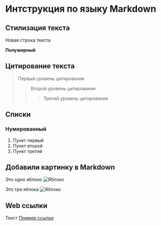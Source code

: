# Интструкция по языку Markdown

## Стилизация текста

Новая строка текста

**Полужирный**

## Цитирование текста
> Первый уровень цитирования
>> Второй уровень цитирования
>>> Третий уровень цитирования

## Списки
### Нумерованный
1. Пункт первый
2. Пункт второй
3. Пункт третий



## Добавили картинку в Markdown 
Это одно яблоко
![Яблоко](aple2.jpg)
   
   Это три яблока
   ![Яблоко](aple1.jpg)

## Web ссылки
Текст [Пример ссылки](http://example.com "Всплывающая подсказка") 

